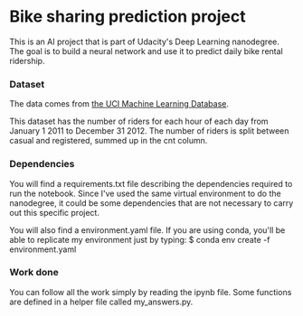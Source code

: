 # Bike sharing prediction project

This is an AI project that is part of Udacity's Deep Learning nanodegree.
The goal is to build a neural network and use it to predict daily bike rental ridership.


### Dataset

The data comes from [the UCI Machine Learning Database](https://github.com/udacity/deep-learning).

This dataset has the number of riders for each hour of each day from January 1 2011 to December 31 2012. The number of riders is split between casual and registered, summed up in the cnt column.


### Dependencies

You will find a requirements.txt file describing the dependencies required to run the notebook. Since I've used the same virtual environment to do the nanodegree, it could be some dependencies that are not necessary to carry out this specific project.

You will also find a environment.yaml file. If you are using conda, you'll be able to replicate my environment just by typing:
	$ conda env create -f environment.yaml


### Work done

You can follow all the work simply by reading the ipynb file. Some functions are defined in a helper file called my_answers.py.


